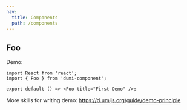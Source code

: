 ```yaml
---
nav:
  title: Components
  path: /components
---
```


## Foo

Demo:

```tsx
import React from 'react';
import { Foo } from 'dumi-component';

export default () => <Foo title="First Demo" />;
```

More skills for writing demo: https://d.umijs.org/guide/demo-principle
